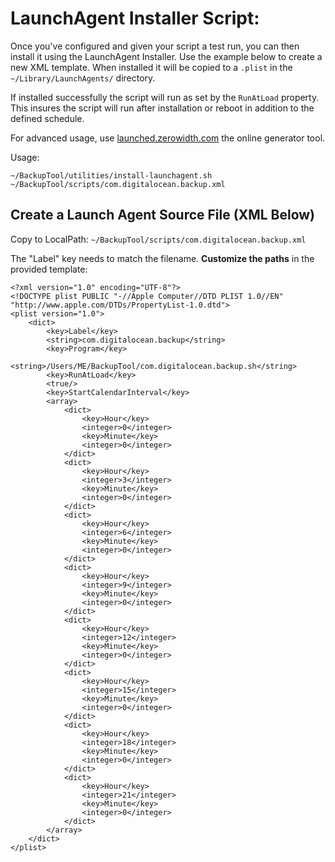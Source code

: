 # LaunchAgent Installer Script:

Once you've configured and given your script a test run, you can then install 
it using the LaunchAgent Installer. Use the example below to create a new XML
 template. When installed it will be copied to a `.plist` in the 
 `~/Library/LaunchAgents/` directory.

If installed successfully the script will run as set by the `RunAtLoad` 
property.  This insures the script will run after installation or reboot 
in addition to the defined schedule.

For advanced usage, use [launched.zerowidth.com](http://launched.zerowidth.com/) 
the online generator tool.

Usage: 
```
~/BackupTool/utilities/install-launchagent.sh ~/BackupTool/scripts/com.digitalocean.backup.xml
```

## Create a Launch Agent Source File (XML Below)
Copy to LocalPath: `~/BackupTool/scripts/com.digitalocean.backup.xml`

The "Label" key needs to match the filename.
**Customize the paths** in the provided template:
```
<?xml version="1.0" encoding="UTF-8"?>
<!DOCTYPE plist PUBLIC "-//Apple Computer//DTD PLIST 1.0//EN" "http://www.apple.com/DTDs/PropertyList-1.0.dtd">
<plist version="1.0">
    <dict>
        <key>Label</key>
        <string>com.digitalocean.backup</string>
        <key>Program</key>
        <string>/Users/ME/BackupTool/com.digitalocean.backup.sh</string>
        <key>RunAtLoad</key>
        <true/>
        <key>StartCalendarInterval</key>
        <array>
            <dict>
                <key>Hour</key>
                <integer>0</integer>
                <key>Minute</key>
                <integer>0</integer>
            </dict>
            <dict>
                <key>Hour</key>
                <integer>3</integer>
                <key>Minute</key>
                <integer>0</integer>
            </dict>
            <dict>
                <key>Hour</key>
                <integer>6</integer>
                <key>Minute</key>
                <integer>0</integer>
            </dict>
            <dict>
                <key>Hour</key>
                <integer>9</integer>
                <key>Minute</key>
                <integer>0</integer>
            </dict>
            <dict>
                <key>Hour</key>
                <integer>12</integer>
                <key>Minute</key>
                <integer>0</integer>
            </dict>
            <dict>
                <key>Hour</key>
                <integer>15</integer>
                <key>Minute</key>
                <integer>0</integer>
            </dict>
            <dict>
                <key>Hour</key>
                <integer>18</integer>
                <key>Minute</key>
                <integer>0</integer>
            </dict>
            <dict>
                <key>Hour</key>
                <integer>21</integer>
                <key>Minute</key>
                <integer>0</integer>
            </dict>
        </array>
    </dict>
</plist>

```